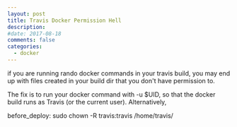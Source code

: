 ```yaml
---
layout: post
title: Travis Docker Permission Hell
description:
#date: 2017-08-18
comments: false
categories:
  - docker
---
```


if you are running rando docker commands in your travis build,
you may end up with files created in your build dir that you don't have permission to.

The fix is to run your docker command with -u $UID, so that the docker build runs as Travis (or the current user). Alternatively,

before_deploy: sudo chown -R travis:travis /home/travis/
